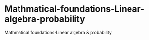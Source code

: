 # Mathmatical-foundations-Linear-algebra-probability
Mathmatical foundations-Linear algebra &amp; probability
